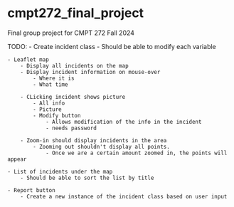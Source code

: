 # cmpt272_final_project
 Final group project for CMPT 272 Fall 2024



TODO: 
    - Create incident class
        - Should be able to modify each variable

    - Leaflet map 
        - Display all incidents on the map
        - Display incident information on mouse-over
            - Where it is
            - What time

        - CLicking incident shows picture
            - All info
            - Picture
            - Modify button
                - Allows modification of the info in the incident
                - needs password

        - Zoom-in should display incidents in the area
            - Zooming out shouldn't display all points.
                - Once we are a certain amount zoomed in, the points will appear

    - List of incidents under the map
        - Should be able to sort the list by title

    - Report button
        - Create a new instance of the incident class based on user input
    




    